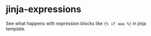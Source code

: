 # jinja-expressions

See what happens with expression blocks like `{% if aaa %}` in jinja template.
